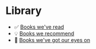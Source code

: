 # Library

- ✅ [Books we've read](./books_we_have_read.md)
- 💡 [Books we recommend](./books_we_recommend.md)
- 👀 [Books we've got our eyes on](./books_we_have_got_our_eye_on.md)
